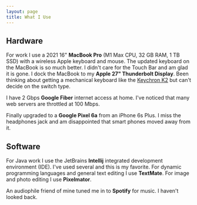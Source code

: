 ```yaml
---
layout: page
title: What I Use
---
```


## Hardware

For work I use a 2021 16" **MacBook Pro** (M1 Max CPU, 32 GB RAM, 1 TB SSD) with a wireless Apple keyboard and mouse. The updated keyboard on the MacBook is so much better. I didn't care for the Touch Bar and am glad it is gone. I dock the MacBook to my **Apple 27" Thunderbolt Display**. Been thinking about getting a mechanical keyboard like the [Keychron K2](https://www.keychron.com/collections/keyboard/products/keychron-k2-wireless-mechanical-keyboard) but can't decide on the switch type.

I have 2 Gbps **Google Fiber** internet access at home. I've noticed that many web servers are throttled at 100 Mbps.

Finally upgraded to a **Google Pixel 6a** from an iPhone 6s Plus. I miss the headphones jack and am disappointed that smart phones moved away from it.

## Software

For Java work I use the JetBrains **Intellij** integrated development environment (IDE). I've used several and this is my favorite. For dynamic programming languages and general text editing I use **TextMate**. For image and photo editing I use **Pixelmator**.

An audiophile friend of mine tuned me in to **Spotify** for music. I haven't looked back.
